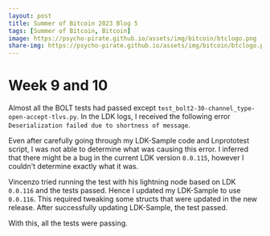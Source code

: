 ```yaml
---
layout: post
title: Summer of Bitcoin 2023 Blog 5
tags: [Summer of Bitcoin, Bitcoin]
image: https://psycho-pirate.github.io/assets/img/bitcoin/btclogo.png
share-img: https://psycho-pirate.github.io/assets/img/bitcoin/btclogo.png
---
```


# Week 9 and 10
Almost all the BOLT tests had passed except `test_bolt2-30-channel_type-open-accept-tlvs.py`. In the LDK logs, I received the following error ```Deserialization failed due to shortness of message```. 
<br>

Even after carefully going through my LDK-Sample code and Lnprototest script, I was not able to determine what was causing this error. I inferred that there might be a bug in the current LDK version `0.0.115`, however I couldn't determine exactly what it was. 
<br>

Vincenzo tried running the test with his lightning node based on LDK `0.0.116` and the tests passed. Hence I updated my LDK-Sample to use `0.0.116`. This required tweaking some structs that were updated in the new release. After successfully updating LDK-Sample, the test passed. 
<br>

With this, all the tests were passing.
